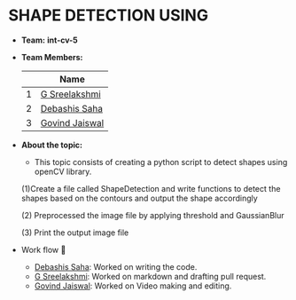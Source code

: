 # SHAPE DETECTION USING 
- **Team:** **int-cv-5**
- **Team Members:**

     ||Name|
     |-|-|
     |1|[G Sreelakshmi]()|
     |2|[Debashis Saha]()|
     |3|[Govind Jaiswal]()|

- **About the topic:** 
    - This topic consists of creating a python script to detect shapes using openCV library.
   
    
    (1)Create a file called ShapeDetection and write functions to detect the shapes based on the contours and output the shape accordingly

    (2) Preprocessed the image file by applying threshold and GaussianBlur

    (3) Print the output image file

  

- Work flow :bookmark_tabs:
    - [Debashis Saha](): Worked on writing the code.
    - [G Sreelakshmi](): Worked on markdown and drafting pull request.
    - [Govind Jaiswal](): Worked on Video making and editing.
